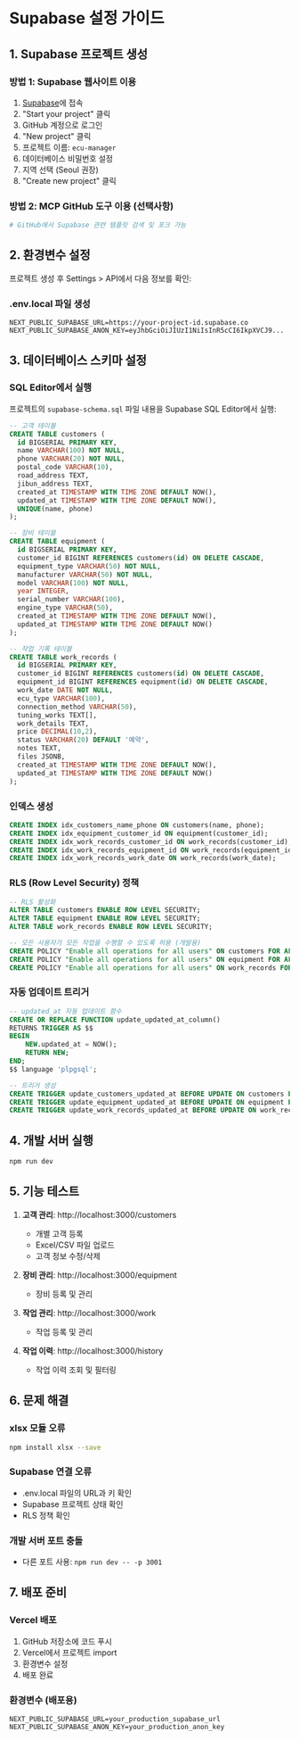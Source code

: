 # Supabase 설정 가이드

## 1. Supabase 프로젝트 생성

### 방법 1: Supabase 웹사이트 이용
1. [Supabase](https://supabase.com)에 접속
2. "Start your project" 클릭
3. GitHub 계정으로 로그인
4. "New project" 클릭
5. 프로젝트 이름: `ecu-manager`
6. 데이터베이스 비밀번호 설정
7. 지역 선택 (Seoul 권장)
8. "Create new project" 클릭

### 방법 2: MCP GitHub 도구 이용 (선택사항)
```bash
# GitHub에서 Supabase 관련 템플릿 검색 및 포크 가능
```

## 2. 환경변수 설정

프로젝트 생성 후 Settings > API에서 다음 정보를 확인:

### .env.local 파일 생성
```env
NEXT_PUBLIC_SUPABASE_URL=https://your-project-id.supabase.co
NEXT_PUBLIC_SUPABASE_ANON_KEY=eyJhbGciOiJIUzI1NiIsInR5cCI6IkpXVCJ9...
```

## 3. 데이터베이스 스키마 설정

### SQL Editor에서 실행
프로젝트의 `supabase-schema.sql` 파일 내용을 Supabase SQL Editor에서 실행:

```sql
-- 고객 테이블
CREATE TABLE customers (
  id BIGSERIAL PRIMARY KEY,
  name VARCHAR(100) NOT NULL,
  phone VARCHAR(20) NOT NULL,
  postal_code VARCHAR(10),
  road_address TEXT,
  jibun_address TEXT,
  created_at TIMESTAMP WITH TIME ZONE DEFAULT NOW(),
  updated_at TIMESTAMP WITH TIME ZONE DEFAULT NOW(),
  UNIQUE(name, phone)
);

-- 장비 테이블  
CREATE TABLE equipment (
  id BIGSERIAL PRIMARY KEY,
  customer_id BIGINT REFERENCES customers(id) ON DELETE CASCADE,
  equipment_type VARCHAR(50) NOT NULL,
  manufacturer VARCHAR(50) NOT NULL,
  model VARCHAR(100) NOT NULL,
  year INTEGER,
  serial_number VARCHAR(100),
  engine_type VARCHAR(50),
  created_at TIMESTAMP WITH TIME ZONE DEFAULT NOW(),
  updated_at TIMESTAMP WITH TIME ZONE DEFAULT NOW()
);

-- 작업 기록 테이블
CREATE TABLE work_records (
  id BIGSERIAL PRIMARY KEY,
  customer_id BIGINT REFERENCES customers(id) ON DELETE CASCADE,
  equipment_id BIGINT REFERENCES equipment(id) ON DELETE CASCADE,
  work_date DATE NOT NULL,
  ecu_type VARCHAR(100),
  connection_method VARCHAR(50),
  tuning_works TEXT[],
  work_details TEXT,
  price DECIMAL(10,2),
  status VARCHAR(20) DEFAULT '예약',
  notes TEXT,
  files JSONB,
  created_at TIMESTAMP WITH TIME ZONE DEFAULT NOW(),
  updated_at TIMESTAMP WITH TIME ZONE DEFAULT NOW()
);
```

### 인덱스 생성
```sql
CREATE INDEX idx_customers_name_phone ON customers(name, phone);
CREATE INDEX idx_equipment_customer_id ON equipment(customer_id);
CREATE INDEX idx_work_records_customer_id ON work_records(customer_id);
CREATE INDEX idx_work_records_equipment_id ON work_records(equipment_id);
CREATE INDEX idx_work_records_work_date ON work_records(work_date);
```

### RLS (Row Level Security) 정책
```sql
-- RLS 활성화
ALTER TABLE customers ENABLE ROW LEVEL SECURITY;
ALTER TABLE equipment ENABLE ROW LEVEL SECURITY;
ALTER TABLE work_records ENABLE ROW LEVEL SECURITY;

-- 모든 사용자가 모든 작업을 수행할 수 있도록 허용 (개발용)
CREATE POLICY "Enable all operations for all users" ON customers FOR ALL USING (true);
CREATE POLICY "Enable all operations for all users" ON equipment FOR ALL USING (true);
CREATE POLICY "Enable all operations for all users" ON work_records FOR ALL USING (true);
```

### 자동 업데이트 트리거
```sql
-- updated_at 자동 업데이트 함수
CREATE OR REPLACE FUNCTION update_updated_at_column()
RETURNS TRIGGER AS $$
BEGIN
    NEW.updated_at = NOW();
    RETURN NEW;
END;
$$ language 'plpgsql';

-- 트리거 생성
CREATE TRIGGER update_customers_updated_at BEFORE UPDATE ON customers FOR EACH ROW EXECUTE FUNCTION update_updated_at_column();
CREATE TRIGGER update_equipment_updated_at BEFORE UPDATE ON equipment FOR EACH ROW EXECUTE FUNCTION update_updated_at_column();
CREATE TRIGGER update_work_records_updated_at BEFORE UPDATE ON work_records FOR EACH ROW EXECUTE FUNCTION update_updated_at_column();
```

## 4. 개발 서버 실행

```bash
npm run dev
```

## 5. 기능 테스트

1. **고객 관리**: http://localhost:3000/customers
   - 개별 고객 등록
   - Excel/CSV 파일 업로드
   - 고객 정보 수정/삭제

2. **장비 관리**: http://localhost:3000/equipment
   - 장비 등록 및 관리

3. **작업 관리**: http://localhost:3000/work
   - 작업 등록 및 관리

4. **작업 이력**: http://localhost:3000/history
   - 작업 이력 조회 및 필터링

## 6. 문제 해결

### xlsx 모듈 오류
```bash
npm install xlsx --save
```

### Supabase 연결 오류
- .env.local 파일의 URL과 키 확인
- Supabase 프로젝트 상태 확인
- RLS 정책 확인

### 개발 서버 포트 충돌
- 다른 포트 사용: `npm run dev -- -p 3001`

## 7. 배포 준비

### Vercel 배포
1. GitHub 저장소에 코드 푸시
2. Vercel에서 프로젝트 import
3. 환경변수 설정
4. 배포 완료

### 환경변수 (배포용)
```env
NEXT_PUBLIC_SUPABASE_URL=your_production_supabase_url
NEXT_PUBLIC_SUPABASE_ANON_KEY=your_production_anon_key
``` 